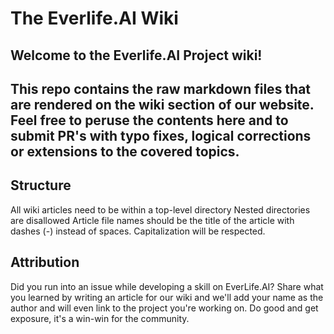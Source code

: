 # The Everlife.AI Wiki

<h2>Welcome to the Everlife.AI Project wiki!<h2>

This repo contains the raw markdown files that are rendered on the wiki section of our website. Feel free to peruse the contents here and to submit PR's with typo fixes, logical corrections or extensions to the covered topics.

<h2>Structure</h2>
All wiki articles need to be within a top-level directory
Nested directories are disallowed
Article file names should be the title of the article with dashes (-) instead of spaces. Capitalization will be respected.

<h2>Attribution</h2>
Did you run into an issue while developing a skill on EverLife.AI? Share what you learned by writing an article for our wiki and we'll add your name as the author and will even link to the project you're working on. Do good and get exposure, it's a win-win for the community.


